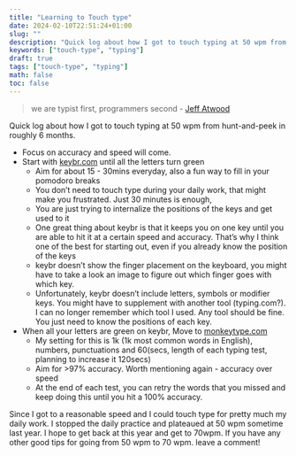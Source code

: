 ```yaml
---
title: "Learning to Touch type"
date: 2024-02-10T22:51:24+01:00
slug: ""
description: "Quick log about how I got to touch typing at 50 wpm from hunt-and-peek in roughly 6 months."
keywords: ["touch-type", "typing"]
draft: true
tags: ["touch-type", "typing"]
math: false
toc: false
---
```


> we are typist first, programmers second - [Jeff Atwood](https://blog.codinghorror.com/we-are-typists-first-programmers-second/)

Quick log about how I got to touch typing at 50 wpm from hunt-and-peek in roughly 6 months.

- Focus on accuracy and speed will come.
- Start with [keybr.com](http://keybr.com) until all the letters turn green
  - Aim for about 15 - 30mins everyday, also a fun way to fill in your pomodoro breaks
  - You don’t need to touch type during your daily work, that might make you frustrated. Just 30 minutes is enough,
  - You are just trying to internalize the positions of the keys and get used to it
  - One great thing about keybr is that it keeps you on one key until you are able to hit it at a certain speed and
    accuracy. That’s why I think one of the best for starting out, even if you already know the position of the keys
  - keybr doesn’t show the finger placement on the keyboard, you might have to take a look an image to figure out which
    finger goes with which key.
  - Unfortunately, keybr doesn’t include letters, symbols or modifier keys. You might have to supplement with
    another tool (typing.com?). I can no longer remember which tool I used. Any tool should be fine. You just need to
    know the positions of each key.
- When all your letters are green on keybr, Move to [monkeytype.com](http://monkeytype.com)
  - My setting for this is 1k (1k most common words in English), numbers, punctuations and 60(secs,
    length of each typing test, planning to increase it 120secs)
  - Aim for >97% accuracy. Worth mentioning again - accuracy over speed
  - At the end of each test, you can retry the words that you missed and keep doing this until you hit a 100% accuracy.

Since I got to a reasonable speed and I could touch type for pretty much my daily work.
I stopped the daily practice and plateaued at 50 wpm sometime last year. I hope to get back at this year and get to
70wpm. If you have any other good tips for going from 50 wpm to 70 wpm. leave a comment!